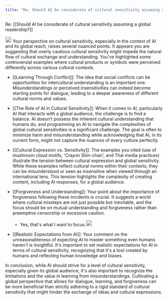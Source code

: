 ```yaml
---
title: "Re: Should AI be considerate of cultural sensitivity assuming a global readership?"
---
```


Re: [[Should AI be considerate of cultural sensitivity assuming a global readership?]]

<img src='https://scrapbox.io/api/pages/nishio/kai/icon' alt='kai.icon' height="19.5"/>
Your perspective on cultural sensitivity, especially in the context of AI and its global reach, raises several nuanced points. It appears you are suggesting that overly cautious cultural sensitivity might impede the natural flow of cultural exchange and understanding. You've highlighted some controversial examples where cultural products or symbols were perceived differently across various cultural contexts.

- [[Learning Through Conflict]]: The idea that social conflicts can be opportunities for intercultural understanding is an important one. Misunderstandings or perceived insensitivities can indeed become starting points for dialogue, leading to a deeper awareness of different cultural norms and values.

- [[The Role of AI in Cultural Sensitivity]]: When it comes to AI, particularly AI that interacts with a global audience, the challenge is to find a balance. AI doesn't possess the inherent cultural understanding that humans do, and programming an AI to navigate the complexities of global cultural sensitivities is a significant challenge. The goal is often to minimize harm and misunderstanding while acknowledging that AI, in its current form, might not capture the nuances of every culture perfectly.

- [[Cultural Expression vs. Sensitivity]]: The examples you cited (use of mushroom cloud motifs, 'Crayon Shin-chan', and Thai media practices) illustrate the tension between cultural expression and global sensitivity. While these examples reflect cultural norms within their contexts, they can be misunderstood or seen as insensitive when viewed through an international lens. This tension highlights the complexity of creating content, including AI responses, for a global audience.

- [[Forgiveness and Understanding]]: Your point about the importance of forgiveness following these incidents is crucial. It suggests a world where cultural missteps are not just possible but inevitable, and the focus should be on mutual understanding and forgiveness rather than preemptive censorship or excessive caution.
    - Yes, that's what I want to focus.<img src='https://scrapbox.io/api/pages/nishio/nishio/icon' alt='nishio.icon' height="19.5"/>

- [[Realistic Expectations from AI]]: Your comment on the unreasonableness of expecting AI to master something even humans haven't is insightful. It's important to set realistic expectations for AI in terms of cultural sensitivity, recognizing that it's a tool created by humans and reflecting human knowledge and biases.

In conclusion, while AI should strive for a level of cultural sensitivity, especially given its global audience, it's also important to recognize the limitations and the value in learning from misunderstandings. Cultivating a global perspective that allows for dialogue, learning, and forgiveness can be more beneficial than strictly adhering to a rigid standard of cultural sensitivity that might hinder the exchange of ideas and cultural expressions.